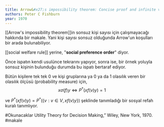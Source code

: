 ```yaml
---
title: Arrow&#x27;s impossibility theorem: Concise proof and infinite voters
authors: Peter C Fishburn
year: 1970
---
```




[[Arrow's impossibility theorem]]in sonsuz kişi sayısı için çalışmayacağı hakkında bir makale. Yani kişi sayısı sonsuz olduğunda Arrow'un koşulları bir arada bulunabiliyor.

[[social welfare rule]] yerine, "**social preference order**" diyor.

Önce ispatın kendi usulünce tekrarını yapıyor, sonra ise, bir örnek yoluyla sonsuz kişinin bulunduğu durumda bu ispatı bertaraf ediyor.

Bütün kişilere tek tek 0 ve kişi gruplarına ya 0 ya da 1 olasılık veren bir  olasılık ölçüsü (probability measure) için,
$$x\sigma(f) y \Longleftrightarrow P^*(x f(v) y) = 1$$

ve  $P^*(xf(v) y)=P^*(\{v : v\in V, xf(v)y\})$ şeklinde tanımladığı bir sosyal refah kuralı tanımlıyor.






#Okunacaklar Utility Theory for Decision Making,” Wiley, New York, 1970.
#makale